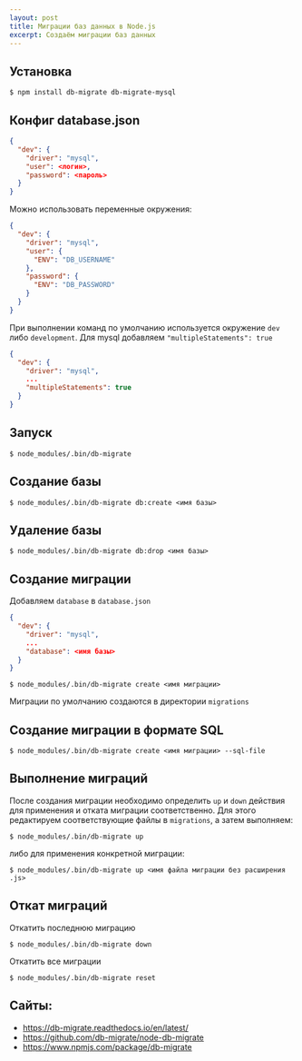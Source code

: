```yaml
---
layout: post
title: Миграции баз данных в Node.js
excerpt: Создаём миграции баз данных
---
```


## Установка
```
$ npm install db-migrate db-migrate-mysql
```

## Конфиг database.json
```json
{
  "dev": {
    "driver": "mysql",
    "user": <логин>,
    "password": <пароль>
  }
}
```

Можно использовать переменные окружения:

```json
{
  "dev": {
    "driver": "mysql",
    "user": {
      "ENV": "DB_USERNAME"
    },
    "password": {
      "ENV": "DB_PASSWORD"
    }
  }
}
```

При выполнении команд по умолчанию используется окружение `dev` либо `development`.
Для mysql добавляем `"multipleStatements": true`

```json
{
  "dev": {
    "driver": "mysql",
    ...
    "multipleStatements": true
  }
}
```

## Запуск
```
$ node_modules/.bin/db-migrate
```

## Создание базы
```
$ node_modules/.bin/db-migrate db:create <имя базы>
```

## Удаление базы
```
$ node_modules/.bin/db-migrate db:drop <имя базы>
```

## Создание миграции
Добавляем `database` в `database.json`

```json
{
  "dev": {
    "driver": "mysql",
    ...
    "database": <имя базы>
  }
}
```

```
$ node_modules/.bin/db-migrate create <имя миграции>
```

Миграции по умолчанию создаются в директории `migrations`

## Создание миграции в формате SQL
```
$ node_modules/.bin/db-migrate create <имя миграции> --sql-file
```

## Выполнение миграций
После создания миграции необходимо определить `up` и `down` действия для применения и отката миграции соответственно. Для этого редактируем соответствующие файлы в `migrations`, а затем выполняем:

```
$ node_modules/.bin/db-migrate up
```

либо для применения конкретной миграции:

```
$ node_modules/.bin/db-migrate up <имя файла миграции без расширения .js>
```

## Откат миграций
Откатить последнюю миграцию

```
$ node_modules/.bin/db-migrate down
```

Откатить все миграции

```
$ node_modules/.bin/db-migrate reset
```

## Сайты:
- <https://db-migrate.readthedocs.io/en/latest/>
- <https://github.com/db-migrate/node-db-migrate>
- <https://www.npmjs.com/package/db-migrate>
